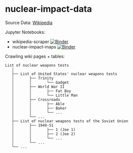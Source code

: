 # nuclear-impact-data

Source Data: [Wikipedia](https://en.wikipedia.org/wiki/List_of_nuclear_weapons_tests)

Jupyter Notebooks:

* wikipedia-scraper [![Binder](https://mybinder.org/badge_logo.svg)](https://mybinder.org/v2/gh/bryansteiner/nuclear-impact-data/a5daded205058241ef293f557128671bbca51715?filepath=wikipedia-scraper.ipynb)
* nuclear-impact-maps [![Binder](https://mybinder.org/badge_logo.svg)](https://mybinder.org/v2/gh/bryansteiner/nuclear-impact-data/a5daded205058241ef293f557128671bbca51715?filepath=nuclear-impact-maps.ipynb)

Crawling wiki pages + tables: 
```
List of nuclear weapons tests
   │
   ├── List of United States' nuclear weapons tests
   │       ├── Trinity
   │       │       └── Gadget
   │       ├── World War II
   │       │       ├── Fat Boy
   │       │       └── Little Man
   │       ├── Crossroads
   │       │       ├── Able
   │       │       ├── Baker
   │       │       └── ...
   │       └── ...
   ├── List of nuclear weapons tests of the Soviet Union
   │       ├── 1949-51
   │       │       ├── 1 (Joe 1)
   │       │       ├── 2 (Joe 2)
   │       │       └── ...
   │       └── ...
   └── ...
 ```


